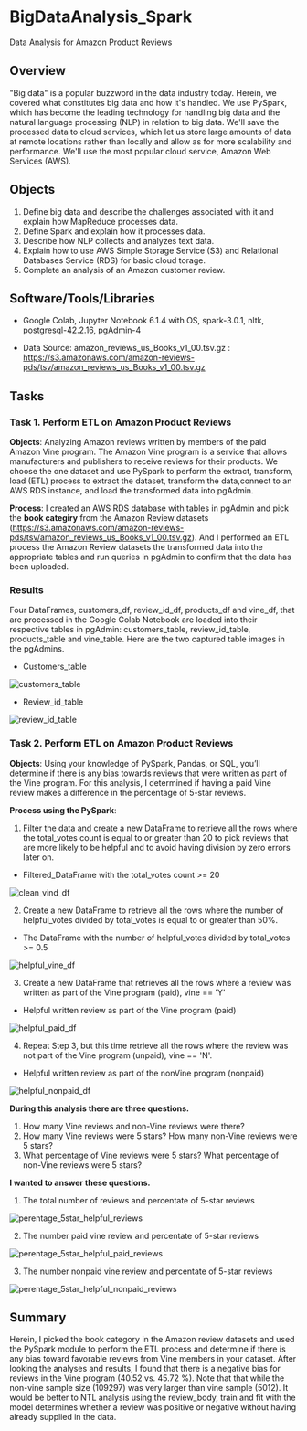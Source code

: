 # BigDataAnalysis_Spark
Data Analysis for Amazon Product Reviews

## Overview
"Big data" is a popular buzzword in the data industry today. Herein, we covered what
constitutes big data and how it's handled. We use PySpark, which has become the leading technology for handling big data and the natural language processing (NLP) in relation to big data. We'll save the processed data to cloud services, which let us store large amounts of data at remote locations rather than locally and allow as for more scalability and performance. We'll use the most popular cloud service, Amazon Web Services (AWS).


## Objects
1. Define big data and describe the challenges associated with it and explain how MapReduce processes data.
2. Define Spark and explain how it processes data. 
3. Describe how NLP collects and analyzes text data.
4. Explain how to use AWS Simple Storage Service (S3) and Relational Databases Service (RDS) for basic cloud torage.
5. Complete an analysis of an Amazon customer review.

## Software/Tools/Libraries
* Google Colab, Jupyter Notebook 6.1.4 with OS, spark-3.0.1, nltk, postgresql-42.2.16,  pgAdmin-4

* Data Source: 
amazon_reviews_us_Books_v1_00.tsv.gz : https://s3.amazonaws.com/amazon-reviews-pds/tsv/amazon_reviews_us_Books_v1_00.tsv.gz


## Tasks
### Task 1. Perform ETL on Amazon Product Reviews

**Objects**: Analyzing Amazon reviews written by members of the paid Amazon Vine program. The Amazon Vine program is a service that allows manufacturers and publishers to receive reviews for their products. We choose the one dataset and use PySpark to perform the extract, transform, load (ETL) process to extract the dataset, transform the data,connect to an AWS RDS instance, and load the transformed data into pgAdmin.


**Process**: I created an AWS RDS database with tables in pgAdmin and pick the **book categiry** from the  Amazon Review datasets (https://s3.amazonaws.com/amazon-reviews-pds/tsv/amazon_reviews_us_Books_v1_00.tsv.gz). And I performed an ETL process the Amazon Review datasets the transformed data into the appropriate tables and run queries in pgAdmin to confirm that the data has been uploaded.

### Results
Four DataFrames, customers_df, review_id_df, products_df and vine_df, that are processed in the Google Colab Notebook are loaded into their respective tables in pgAdmin: customers_table, review_id_table, products_table and vine_table.
Here are the two captured table images in the pgAdmins.

* Customers_table

![customers_table](image/customers_table_postgresql.png)

* Review_id_table

![review_id_table](image/Review_id_table_postgresql.png)


### Task 2. Perform ETL on Amazon Product Reviews

**Objects**: Using your knowledge of PySpark, Pandas, or SQL, you’ll determine if there is any bias towards reviews that were written as part of the Vine program. For this analysis, I determined if having a paid Vine review makes a difference in the percentage of 5-star reviews.


**Process using the PySpark**: 
1. Filter the data and create a new DataFrame to retrieve all the rows where the  total_votes count is equal to or greater than 20 to pick reviews that are more likely to be helpful and to avoid having division by zero errors later on.

* Filtered_DataFrame with the total_votes count >= 20

![clean_vind_df](image/clean_vind_df.png)


2. Create a new DataFrame to retrieve all the rows where the number of helpful_votes divided by total_votes is equal to or greater than 50%.

* The DataFrame with the number of helpful_votes divided by total_votes >= 0.5

![helpful_vine_df](image/helpful_vine_df.png)

3. Create a new DataFrame that retrieves all the rows where a review was written as part of the Vine program (paid), vine == 'Y'

*  Helpful written review as part of the Vine program (paid)

![helpful_paid_df](image/helpful_paid_df.png)

4. Repeat Step 3, but this time retrieve all the rows where the review was not part of the Vine program (unpaid), vine == 'N'.

 * Helpful written review as part of the nonVine program (nonpaid)

![helpful_nonpaid_df](image/helpful_nonpaid_df.png)


**During this analysis there are three questions.**

1. How many Vine reviews and non-Vine reviews were there?
2. How many Vine reviews were 5 stars? How many non-Vine reviews were 5 stars?
3. What percentage of Vine reviews were 5 stars? What percentage of non-Vine reviews were 5 stars?


**I wanted to answer these questions.**
1. The total number of reviews and percentate of 5-star reviews

![perentage_5star_helpful_reviews](image/per_5star_helpful_reviews.png)

2. The number paid vine review and percentate of 5-star reviews

![perentage_5star_helpful_paid_reviews](image/per_5star_helpful_paid_reviews.png)

3. The number nonpaid vine review and percentate of 5-star reviews

![perentage_5star_helpful_nonpaid_reviews](image/per_5star_helpful_nonpaid_reviews.png)


## Summary

Herein, I picked the book category in the Amazon review datasets and used the PySpark module to perform the ETL process and determine if there is any bias toward favorable reviews from Vine members in your dataset. After looking the analyses and results, I found that there is a negative bias for reviews in the Vine program (40.52 vs. 45.72 %). Note that that while the non-vine sample size (109297) was very larger than vine sample (5012). It would be better to NTL analysis using the review_body, train and fit with the model determines whether a review was positive or negative without having already supplied in the data.
